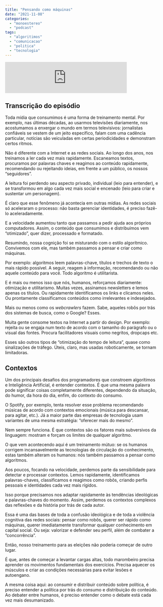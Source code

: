 ```yaml
---
title: "Pensando como máquinas"
date: "2021-11-08"
categories: 
  - "monoestereo"
  - "podcast"
tags: 
  - "algoritimos"
  - "comunicacao"
  - "politica"
  - "tecnologia"
---
```


<iframe src="https://anchor.fm/monoestereo/embed/episodes/Pensando-como-mquinas-e19uuso" height="102px" width="400px" frameborder="0" scrolling="no"></iframe>

## Transcrição do episódio

Toda mídia que consumimos é uma forma de treinamento mental. Por exemplo, nas últimas décadas, ao usarmos televisões diariamente, nos acostumamos a enxergar o mundo em termos televisivos: jornalistas confiáveis se vestem de um jeito específico, falam com uma cadência particular, notícias são veiculadas em certas periodicidades e demonstram certos ritmos.

Não é diferente com a Internet e as redes sociais. Ao longo dos anos, nos treinamos a ler cada vez mais rapidamente. Escaneamos textos, procuramos por palavras chaves e reagimos ao conteúdo rapidamente, recomendando ou rejeitando ideias, em frente a um público, os nossos “seguidores”.

A leitura foi perdendo seu aspecto privado, individual (leio para entender), e se transformou em algo cada vez mais social e encenado (leio para criar e sustentar um personagem).

É claro que esse fenômeno já acontecia em outras mídias. As redes sociais só aceleraram o processo: não basta gerenciar identidades, é preciso fazê-lo aceleradamente.

E a velocidade aumentou tanto que passamos a pedir ajuda aos próprios computadores. Assim, o conteúdo que consumimos e distribuímos vem “otimizado”, quer dizer, processado e formatado.

Resumindo, nossa cognição foi se misturando com o estilo algorítmico. Convivemos com ele, mas também passamos a pensar e criar como máquinas.

Por exemplo: algoritmos leem palavras-chave, títulos e trechos de texto o mais rápido possível. A seguir, reagem à informação, recomendando ou não aquele conteúdo para você. Todo algoritmo é utilitarista.

E é mais ou menos isso que nós, humanos, reforçamos diariamente: otimização e utilitarismo. Muitas vezes, assinamos newsletters e lemos apenas os títulos. Ou rapidamente identificamos os links e clicamos neles. Ou prontamente classificamos conteúdos como irrelevantes e indesejados.

Mais ou menos como os _webcrawlers_ fazem. Sabe, aqueles robôs por trás dos sistemas de busca, como o Google? Esses.

Muita gente consome textos na Internet a partir do design. Por exemplo: rejeita ou se engaja num texto de acordo com o tamanho do parágrafo ou o visual das fontes. Procura facilitadores visuais como negritos, dropcaps etc.

Esses são outros tipos de “otimização do tempo de leitura”, quase como sinalizações de tráfego. Úteis, claro, mas usadas roboticamente, se tornam limitadoras.

## Contextos

Um dos principais desafios dos programadores que constroem algorítimos e Inteligência Artificial, é entender contextos. É que uma mesma palavra pode significar coisas completamente diferentes, dependendo da situação, do humor, da hora do dia, enfim, do contexto do consumo.

O Spotify, por exemplo, tenta resolver esse problema recomendando músicas de acordo com contextos emocionais (música para descansar, para agitar, etc.). Já a maior parte das empresas de tecnologia usam variantes de uma mesma estratégia: “oferecer mais do mesmo”.

Nem sempre funciona. É que contextos são os fatores mais subversivos da linguagem: mostram e forçam os limites de qualquer algoritmo.

O que vem acontecendo aqui é um treinamento mútuo: se os humanos corrigem incansavelmente as tecnologias de circulação do conhecimento, estas também alteram os humanos: nós também passamos a pensar como algoritmos.

Aos poucos, focando na velocidade, perdemos parte da sensibilidade para detectar e processar contextos. Lemos rapidamente, identificamos palavras-chaves, classificamos e reagimos como robôs, criando perfis pessoais e identidades cada vez mais rígidos.

Isso porque precisamos nos adaptar rapidamente às tendências ideológicas e palavras-chaves do momento. Assim, perdemos os contextos complexos das reflexões e da história por trás de cada autor.

Essa é uma das bases de toda a confusão ideológica e de toda a violência cognitiva das redes sociais: pensar como robôs, querer ser rápido como máquinas, querer imediatamente transformar qualquer conhecimento em capital social. Ou seja: valorizar e defender seu perfil, além de combater a “concorrência”.

Então, nosso treinamento para as eleições não poderia começar de outro lugar.

É que, antes de começar a levantar cargas altas, todo marombeiro precisa aprender os movimentos fundamentais dos exercícios. Precisa aquecer os músculos e criar as condições necessárias para evitar lesões e autoengano.

A mesma coisa aqui: ao consumir e distribuir conteúdo sobre política, é preciso entender a política por trás do consumo e distribuição do conteúdo. Ao debater entre humanos, é preciso entender como o debate está cada vez mais desumanizado.
